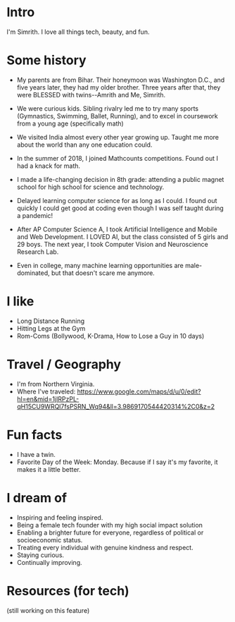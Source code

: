 # Intro

I'm Simrith. I love all things tech, beauty, and fun.

# Some history

- My parents are from Bihar. Their honeymoon was Washington D.C., and five years later, they had my older brother. Three years after that, they were BLESSED with twins--Amrith and Me, Simrith.

- We were curious kids. Sibling rivalry led me to try many sports (Gymnastics, Swimming, Ballet, Running), and to excel in coursework from a young age (specifically math)

- We visited India almost every other year growing up. Taught me more about the world than any one education could.

- In the summer of 2018, I joined Mathcounts competitions. Found out I had a knack for math.

- I made a life-changing decision in 8th grade: attending a public magnet school for high school for science and technology.

- Delayed learning computer science for as long as I could. I found out quickly I could get good at coding even though I was self taught during a pandemic!

- After AP Computer Science A, I took Artificial Intelligence and Mobile and Web Development. I LOVED AI, but the class consisted of 5 girls and 29 boys. The next year, I took Computer Vision and Neuroscience Research Lab.

- Even in college, many machine learning opportunities are male-dominated, but that doesn't scare me anymore.

<!-- - My journey into tech is unique to me, but there are countless stories of women  -->

# I like

- Long Distance Running
- Hitting Legs at the Gym
- Rom-Coms (Bollywood, K-Drama, How to Lose a Guy in 10 days)

# Travel / Geography

- I'm from Northern Virginia.
- Where I've traveled: https://www.google.com/maps/d/u/0/edit?hl=en&mid=1jIRPzPL-qH15CU9WRQl7fsPSRN_Wq94&ll=3.9869170544420314%2C0&z=2

# Fun facts

- I have a twin.
- Favorite Day of the Week: Monday. Because if I say it's my favorite, it makes it a little better.

# I dream of

- Inspiring and feeling inspired.
- Being a female tech founder with my high social impact solution
- Enabling a brighter future for everyone, regardless of political or socioeconomic status.
- Treating every individual with genuine kindness and respect.
- Staying curious.
- Continually improving.

# Resources (for tech)

(still working on this feature)

<!-- # Websites from people I admire

If we are friends and you feel like you belong on this list, you're probably right. Submit a PR, or ask me and I'll add you. -->
